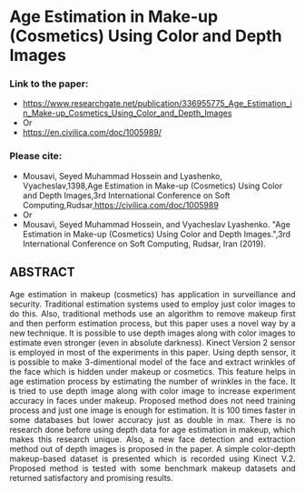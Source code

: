 # Age Estimation in Make-up (Cosmetics) Using Color and Depth Images

### Link to the paper:
- https://www.researchgate.net/publication/336955775_Age_Estimation_in_Make-up_Cosmetics_Using_Color_and_Depth_Images
- Or
- https://en.civilica.com/doc/1005989/
### Please cite:
- Mousavi, Seyed Muhammad Hossein and Lyashenko, Vyacheslav,1398,Age Estimation in Make-up (Cosmetics) Using Color and Depth Images,3rd International Conference on Soft Computing,Rudsar,https://civilica.com/doc/1005989
- Or
- Mousavi, Seyed Muhammad Hossein, and Vyacheslav Lyashenko. "Age Estimation in Make-up (Cosmetics) Using Color and Depth Images.",3rd International Conference on Soft Computing, Rudsar, Iran (2019).

## ABSTRACT

<div align="justify">

Age estimation in makeup (cosmetics) has application in surveillance and security. Traditional estimation systems used to employ just color images to do this. Also, traditional methods use an algorithm to remove makeup first and then perform estimation process, but this paper uses a novel way by a new technique. It is possible to use depth images along with color images to estimate even stronger (even in absolute darkness). Kinect Version 2 sensor is employed in most of the experiments in this paper. Using depth sensor, it is possible to make 3-dimentional model of the face and extract wrinkles of the face which is hidden under makeup or cosmetics. This feature helps in age estimation process by estimating the number of wrinkles in the face. It is tried to use depth image along with color image to increase experiment accuracy in faces under makeup. Proposed method does not need training process and just one image is enough for estimation. It is 100 times faster in some databases but lower accuracy just as double in max. There is no research done before using depth data for age estimation in makeup, which makes this research unique. Also, a new face detection and extraction method out of depth images is proposed in the paper. A simple color-depth makeup-based dataset is presented which is recorded using Kinect V.2. Proposed method is tested with some benchmark makeup datasets and returned satisfactory and promising results.

</div>
